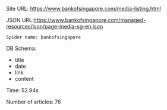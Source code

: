 Site URL: https://www.bankofsingapore.com/media-listing.html

JSON URL:https://www.bankofsingapore.com/managed-resources/json/page-media-sg-en.json

    Spider name: bankofsingapore

DB Schema:
- title
- date
- link
- content

Time: 52.94s

Number of articles: 76


